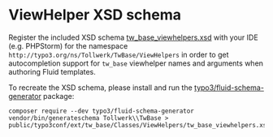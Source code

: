 # ViewHelper XSD schema

Register the included XSD schema [tw_base_viewhelpers.xsd](tw_base_viewhelpers.xsd) with your IDE (e.g. PHPStorm) for the namespace `http://typo3.org/ns/Tollwerk/TwBase/ViewHelpers` in order to get autocompletion support for `tw_base` viewhelper names and arguments when authoring Fluid templates.

To recreate the XSD schema, please install and run the [typo3/fluid-schema-generator](https://packagist.org/packages/typo3/fluid-schema-generator) package:

```
composer require --dev typo3/fluid-schema-generator
vendor/bin/generateschema Tollwerk\\TwBase > public/typo3conf/ext/tw_base/Classes/ViewHelpers/tw_base_viewhelpers.xsd
```